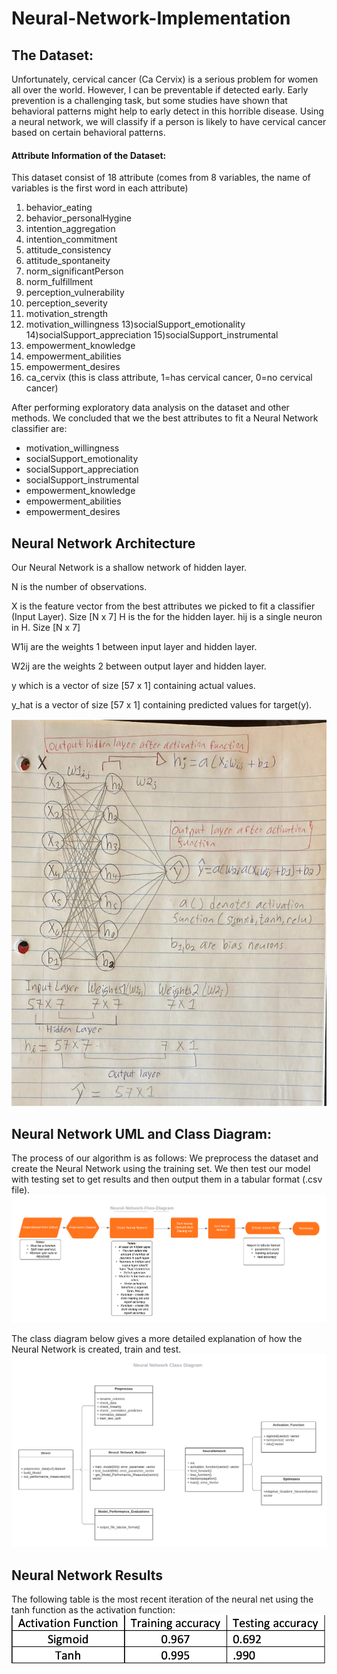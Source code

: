 # Neural-Network-Implementation

## The Dataset:
Unfortunately, cervical cancer (Ca Cervix) is a serious problem for women all over the world.
However, I can be preventable if detected early. Early prevention is a challenging task, but some studies
have shown that behavioral patterns might help to early detect in this horrible disease.
Using a neural network, we will classify if a person is likely to have cervical cancer based on certain
behavioral patterns.
 
#### Attribute Information of the Dataset:
This dataset consist of 18 attribute (comes from 8 variables, the name of variables is the first word in each attribute)
1) behavior_eating
2) behavior_personalHygine
3) intention_aggregation
4) intention_commitment
5) attitude_consistency
6) attitude_spontaneity
7) norm_significantPerson
8) norm_fulfillment
9) perception_vulnerability
10) perception_severity 
11) motivation_strength
12) motivation_willingness 
13)socialSupport_emotionality
14)socialSupport_appreciation
15)socialSupport_instrumental 
16) empowerment_knowledge 
17) empowerment_abilities
18) empowerment_desires
19) ca_cervix (this is class attribute, 1=has cervical cancer, 0=no cervical cancer)

After performing exploratory data analysis on the dataset and other methods. We concluded
that we the best attributes to fit a Neural Network classifier are:

- motivation_willingness 
- socialSupport_emotionality 
- socialSupport_appreciation
- socialSupport_instrumental 
- empowerment_knowledge
- empowerment_abilities
- empowerment_desires



## Neural Network Architecture
Our Neural Network is a shallow network of hidden layer.

N is the number of observations.

X is the feature vector from the best attributes we picked to fit a classifier (Input Layer). Size [N x 7] H is the for the hidden layer. hij is a single neuron in H. Size [N x 7]

W1ij are the weights 1 between input layer and hidden layer.

W2ij are the weights 2 between output layer and hidden layer.

y which is a vector of size [57 x 1] containing actual values.

y_hat is a vector of size [57 x 1] containing predicted values for target(y).

![Neural Network Flow](https://github.com/JaimeGoB/Neural-Network-Implementation/blob/master/images/nn-architecture.png)


## Neural Network UML and Class Diagram:
The process of our algorithm is as follows:
We preprocess the dataset and create the Neural Network using the training set. We then test our model with testing set to get results and then output them in a tabular format (.csv file).
![Neural Network Flow](https://github.com/JaimeGoB/Neural-Network-Implementation/blob/master/images/Neural-Network-Flow.png)

The class diagram below gives a more detailed explanation of how the Neural Network is created, train and test.
![Neural Network Flow](https://github.com/JaimeGoB/Neural-Network-Implementation/blob/master/images/Neural-Network.png)

## Neural Network Results
The following table is the most recent iteration of the neural net using the tanh function as the activation function:
![Neural Network Flow](https://github.com/JaimeGoB/Neural-Network-Implementation/blob/master/images/accuracy.png)
